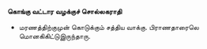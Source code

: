 **கொங்கு வட்டார வழக்குச் சொல்லகராதி**
- மரணத்திற்குமுன் கொடுக்கும் சத்திய வாக்கு. பிராணதாரைலெ மொனகிகிட்டுஇருந்தாரு.

